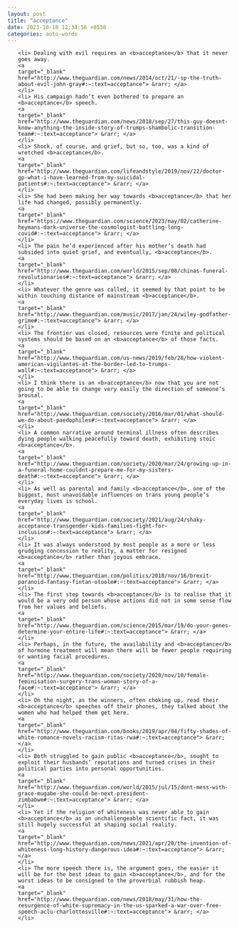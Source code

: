 ```yaml
---
layout: post
title: "acceptance"
date: 2023-10-10 12:34:56 +0530
categories: auto-words
---
```

<ol>

    <li> Dealing with evil requires an <b>acceptance</b> that it never goes away.
    <a 
    target="_blank" 
    href="http://www.theguardian.com/news/2014/oct/21/-sp-the-truth-about-evil-john-gray#:~:text=acceptance"> &rarr; </a>
    </li>
    <li> His campaign hadn’t even bothered to prepare an <b>acceptance</b> speech.
    <a 
    target="_blank" 
    href="http://www.theguardian.com/news/2018/sep/27/this-guy-doesnt-know-anything-the-inside-story-of-trumps-shambolic-transition-team#:~:text=acceptance"> &rarr; </a>
    </li>
    <li> Shock, of course, and grief, but so, too, was a kind of wretched <b>acceptance</b>.
    <a 
    target="_blank" 
    href="http://www.theguardian.com/lifeandstyle/2019/nov/22/doctor-gp-what-i-have-learned-from-my-suicidal-patients#:~:text=acceptance"> &rarr; </a>
    </li>
    <li> She had been making her way towards <b>acceptance</b> that her life had changed, possibly permanently.
    <a 
    target="_blank" 
    href="https://www.theguardian.com/science/2023/may/02/catherine-heymans-dark-universe-the-cosmologist-battling-long-covid#:~:text=acceptance"> &rarr; </a>
    </li>
    <li> The pain he’d experienced after his mother’s death had subsided into quiet grief, and eventually, <b>acceptance</b>.
    <a 
    target="_blank" 
    href="http://www.theguardian.com/world/2015/sep/08/chinas-funeral-revolutionaries#:~:text=acceptance"> &rarr; </a>
    </li>
    <li> Whatever the genre was called, it seemed by that point to be within touching distance of mainstream <b>acceptance</b>.
    <a 
    target="_blank" 
    href="http://www.theguardian.com/music/2017/jan/24/wiley-godfather-grime#:~:text=acceptance"> &rarr; </a>
    </li>
    <li> The frontier was closed, resources were finite and political systems should be based on an <b>acceptance</b> of those facts.
    <a 
    target="_blank" 
    href="http://www.theguardian.com/us-news/2019/feb/28/how-violent-american-vigilantes-at-the-border-led-to-trumps-wall#:~:text=acceptance"> &rarr; </a>
    </li>
    <li> I think there is an <b>acceptance</b> now that you are not going to be able to change very easily the direction of someone’s arousal.
    <a 
    target="_blank" 
    href="http://www.theguardian.com/society/2016/mar/01/what-should-we-do-about-paedophiles#:~:text=acceptance"> &rarr; </a>
    </li>
    <li> A common narrative around terminal illness often describes dying people walking peacefully toward death, exhibiting stoic <b>acceptance</b>.
    <a 
    target="_blank" 
    href="http://www.theguardian.com/society/2020/mar/24/growing-up-in-a-funeral-home-couldnt-prepare-me-for-my-sisters-death#:~:text=acceptance"> &rarr; </a>
    </li>
    <li> As well as parental and family <b>acceptance</b>, one of the biggest, most unavoidable influences on trans young people’s everyday lives is school.
    <a 
    target="_blank" 
    href="http://www.theguardian.com/society/2021/aug/24/shaky-acceptance-transgender-kids-families-fight-for-inclusion#:~:text=acceptance"> &rarr; </a>
    </li>
    <li> It was always understood by most people as a more or less grudging concession to reality, a matter for resigned <b>acceptance</b> rather than joyous embrace.
    <a 
    target="_blank" 
    href="http://www.theguardian.com/politics/2018/nov/16/brexit-paranoid-fantasy-fintan-otoole#:~:text=acceptance"> &rarr; </a>
    </li>
    <li> The first step towards <b>acceptance</b> is to realise that it would be a very odd person whose actions did not in some sense flow from her values and beliefs.
    <a 
    target="_blank" 
    href="http://www.theguardian.com/science/2015/mar/19/do-your-genes-determine-your-entire-life#:~:text=acceptance"> &rarr; </a>
    </li>
    <li> Perhaps, in the future, the availability and <b>acceptance</b> of hormone treatment will mean there will be fewer people requiring or wanting facial procedures.
    <a 
    target="_blank" 
    href="http://www.theguardian.com/society/2020/nov/10/female-feminisation-surgery-trans-woman-story-of-a-face#:~:text=acceptance"> &rarr; </a>
    </li>
    <li> On the night, as the winners, often choking up, read their <b>acceptance</b> speeches off their phones, they talked about the women who had helped them get here.
    <a 
    target="_blank" 
    href="http://www.theguardian.com/books/2019/apr/04/fifty-shades-of-white-romance-novels-racism-ritas-rwa#:~:text=acceptance"> &rarr; </a>
    </li>
    <li> Both struggled to gain public <b>acceptance</b>, sought to exploit their husbands’ reputations and turned crises in their political parties into personal opportunities.
    <a 
    target="_blank" 
    href="http://www.theguardian.com/world/2015/jul/15/dont-mess-with-grace-mugabe-she-could-be-next-president-zimbabwe#:~:text=acceptance"> &rarr; </a>
    </li>
    <li> Yet if the religion of whiteness was never able to gain <b>acceptance</b> as an unchallengeable scientific fact, it was still hugely successful at shaping social reality.
    <a 
    target="_blank" 
    href="http://www.theguardian.com/news/2021/apr/20/the-invention-of-whiteness-long-history-dangerous-idea#:~:text=acceptance"> &rarr; </a>
    </li>
    <li> The more speech there is, the argument goes, the easier it will be for the best ideas to gain <b>acceptance</b>, and for the worst ideas to be consigned to the proverbial rubbish heap.
    <a 
    target="_blank" 
    href="http://www.theguardian.com/news/2018/may/31/how-the-resurgence-of-white-supremacy-in-the-us-sparked-a-war-over-free-speech-aclu-charlottesville#:~:text=acceptance"> &rarr; </a>
    </li>